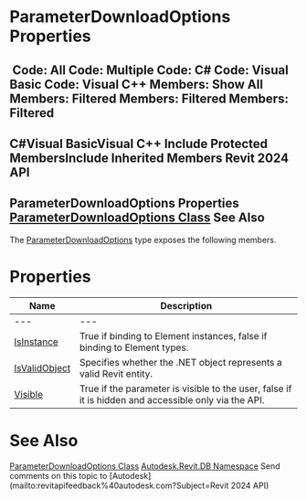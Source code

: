 # ParameterDownloadOptions Properties

﻿
 Code: All Code: Multiple Code: C# Code: Visual Basic Code: Visual C++  Members: Show All Members: Filtered Members: Filtered Members: Filtered   
---  
C#Visual BasicVisual C++
Include Protected MembersInclude Inherited Members
Revit 2024 API  
---  
ParameterDownloadOptions Properties  
[ParameterDownloadOptions Class](7359f11b-4102-15f3-597b-51078e1141bc.md "ParameterDownloadOptions Class") See Also  
---  
The [ParameterDownloadOptions](7359f11b-4102-15f3-597b-51078e1141bc.md "ParameterDownloadOptions Class") type exposes the following members.
# Properties
| Name | Description |
| --- | --- |
| --- | --- | --- |
| [IsInstance](b32b52ba-7e42-f0fc-eca0-3d3afdbbf8c6.md "IsInstance Property") | True if binding to Element instances, false if binding to Element types. |
| [IsValidObject](f98e2784-611a-ff16-c1e7-4b9e545f31c5.md "IsValidObject Property") | Specifies whether the .NET object represents a valid Revit entity. |
| [Visible](b1695ff6-6be6-8b24-3a9f-3bd9d7a83f6d.md "Visible Property") | True if the parameter is visible to the user, false if it is hidden and accessible only via the API. |

# See Also
[ParameterDownloadOptions Class](7359f11b-4102-15f3-597b-51078e1141bc.md "ParameterDownloadOptions Class")
[Autodesk.Revit.DB Namespace](87546ba7-461b-c646-cbb1-2cb8f5bff8b2.md "Autodesk.Revit.DB Namespace")
Send comments on this topic to [Autodesk](mailto:revitapifeedback%40autodesk.com?Subject=Revit 2024 API)